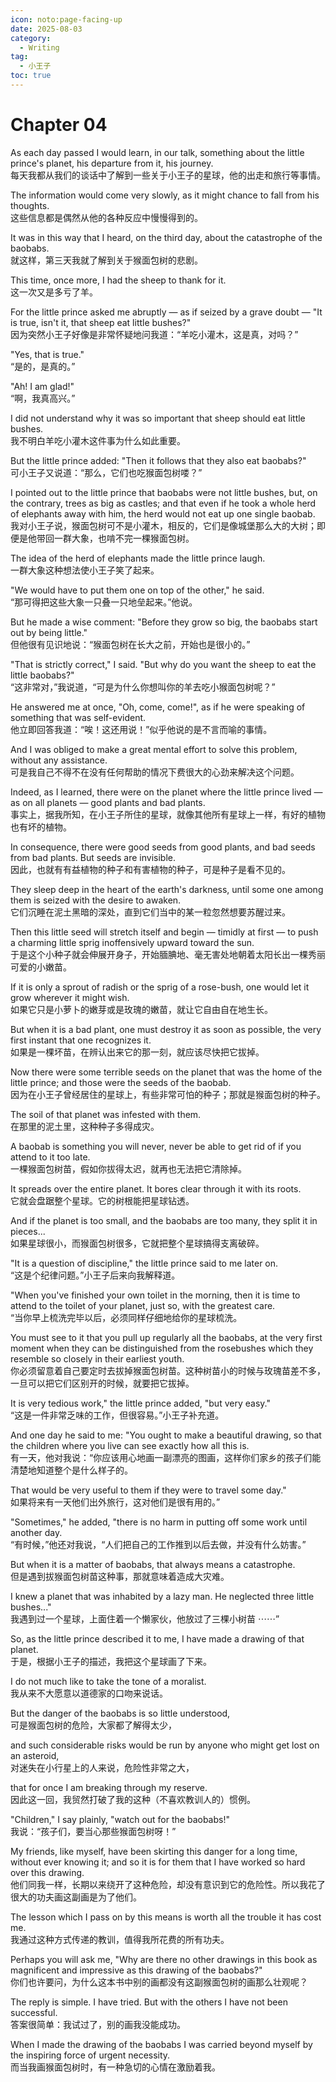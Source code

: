 ```yaml
---
icon: noto:page-facing-up
date: 2025-08-03
category:
  - Writing
tag:
  - 小王子
toc: true
---
```


# Chapter 04

As each day passed I would learn, in our talk, something about the little prince's planet, his departure from it, his journey.  
每天我都从我们的谈话中了解到一些关于小王子的星球，他的出走和旅行等事情。

The information would come very slowly, as it might chance to fall from his thoughts.  
这些信息都是偶然从他的各种反应中慢慢得到的。

It was in this way that I heard, on the third day, about the catastrophe of the baobabs.  
就这样，第三天我就了解到关于猴面包树的悲剧。

This time, once more, I had the sheep to thank for it.  
这一次又是多亏了羊。

For the little prince asked me abruptly — as if seized by a grave doubt — "It is true, isn't it, that sheep eat little bushes?"  
因为突然小王子好像是非常怀疑地问我道：“羊吃小灌木，这是真，对吗？”

"Yes, that is true."  
“是的，是真的。”

"Ah! I am glad!"  
“啊，我真高兴。”

I did not understand why it was so important that sheep should eat little bushes.  
我不明白羊吃小灌木这件事为什么如此重要。

But the little prince added: "Then it follows that they also eat baobabs?"  
可小王子又说道：“那么，它们也吃猴面包树喽？”

I pointed out to the little prince that baobabs were not little bushes, but, on the contrary, trees as big as castles; and that even if he took a whole herd of elephants away with him, the herd would not eat up one single baobab.  
我对小王子说，猴面包树可不是小灌木，相反的，它们是像城堡那么大的大树；即便是他带回一群大象，也啃不完一棵猴面包树。

The idea of the herd of elephants made the little prince laugh.  
一群大象这种想法使小王子笑了起来。

"We would have to put them one on top of the other," he said.  
“那可得把这些大象一只叠一只地垒起来。”他说。

But he made a wise comment: "Before they grow so big, the baobabs start out by being little."  
但他很有见识地说：“猴面包树在长大之前，开始也是很小的。”

"That is strictly correct," I said. "But why do you want the sheep to eat the little baobabs?"  
“这非常对，”我说道，“可是为什么你想叫你的羊去吃小猴面包树呢？”

He answered me at once, "Oh, come, come!", as if he were speaking of something that was self-evident.  
他立即回答我道：“唉！这还用说！”似乎他说的是不言而喻的事情。

And I was obliged to make a great mental effort to solve this problem, without any assistance.  
可是我自己不得不在没有任何帮助的情况下费很大的心劲来解决这个问题。

Indeed, as I learned, there were on the planet where the little prince lived — as on all planets — good plants and bad plants.  
事实上，据我所知，在小王子所住的星球，就像其他所有星球上一样，有好的植物也有坏的植物。

In consequence, there were good seeds from good plants, and bad seeds from bad plants. But seeds are invisible.  
因此，也就有有益植物的种子和有害植物的种子，可是种子是看不见的。

They sleep deep in the heart of the earth's darkness, until some one among them is seized with the desire to awaken.  
它们沉睡在泥土黑暗的深处，直到它们当中的某一粒忽然想要苏醒过来。

Then this little seed will stretch itself and begin — timidly at first — to push a charming little sprig inoffensively upward toward the sun.  
于是这个小种子就会伸展开身子，开始腼腆地、毫无害处地朝着太阳长出一棵秀丽可爱的小嫩苗。

If it is only a sprout of radish or the sprig of a rose-bush, one would let it grow wherever it might wish.  
如果它只是小萝卜的嫩芽或是玫瑰的嫩苗，就让它自由自在地生长。

But when it is a bad plant, one must destroy it as soon as possible, the very first instant that one recognizes it.  
如果是一棵坏苗，在辨认出来它的那一刻，就应该尽快把它拔掉。

Now there were some terrible seeds on the planet that was the home of the little prince; and those were the seeds of the baobab.  
因为在小王子曾经居住的星球上，有些非常可怕的种子；那就是猴面包树的种子。

The soil of that planet was infested with them.  
在那里的泥土里，这种种子多得成灾。

A baobab is something you will never, never be able to get rid of if you attend to it too late.  
一棵猴面包树苗，假如你拔得太迟，就再也无法把它清除掉。

It spreads over the entire planet. It bores clear through it with its roots.  
它就会盘踞整个星球。它的树根能把星球钻透。

And if the planet is too small, and the baobabs are too many, they split it in pieces...  
如果星球很小，而猴面包树很多，它就把整个星球搞得支离破碎。

"It is a question of discipline," the little prince said to me later on.  
“这是个纪律问题。”小王子后来向我解释道。

"When you've finished your own toilet in the morning, then it is time to attend to the toilet of your planet, just so, with the greatest care.  
“当你早上梳洗完毕以后，必须同样仔细地给你的星球梳洗。

You must see to it that you pull up regularly all the baobabs, at the very first moment when they can be distinguished from the rosebushes which they resemble so closely in their earliest youth.  
你必须留意着自己要定时去拔掉猴面包树苗。这种树苗小的时候与玫瑰苗差不多，一旦可以把它们区别开的时候，就要把它拔掉。

It is very tedious work," the little prince added, "but very easy."  
“这是一件非常乏味的工作，但很容易。”小王子补充道。

And one day he said to me: "You ought to make a beautiful drawing, so that the children where you live can see exactly how all this is.  
有一天，他对我说：“你应该用心地画一副漂亮的图画，这样你们家乡的孩子们能清楚地知道整个是什么样子的。

That would be very useful to them if they were to travel some day."  
如果将来有一天他们出外旅行，这对他们是很有用的。”

"Sometimes," he added, "there is no harm in putting off some work until another day.  
“有时候，”他还对我说，“人们把自己的工作推到以后去做，并没有什么妨害。”

But when it is a matter of baobabs, that always means a catastrophe.  
但是遇到拔猴面包树苗这种事，那就意味着造成大灾难。

I knew a planet that was inhabited by a lazy man. He neglected three little bushes..."  
我遇到过一个星球，上面住着一个懒家伙，他放过了三棵小树苗 ⋯⋯”

So, as the little prince described it to me, I have made a drawing of that planet.  
于是，根据小王子的描述，我把这个星球画了下来。

I do not much like to take the tone of a moralist.  
我从来不大愿意以道德家的口吻来说话。

But the danger of the baobabs is so little understood,  
可是猴面包树的危险，大家都了解得太少，

and such considerable risks would be run by anyone who might get lost on an asteroid,  
对迷失在小行星上的人来说，危险性非常之大，

that for once I am breaking through my reserve.  
因此这一回，我贸然打破了我的这种（不喜欢教训人的）惯例。

"Children," I say plainly, "watch out for the baobabs!"  
我说：“孩子们，要当心那些猴面包树呀！”

My friends, like myself, have been skirting this danger for a long time, without ever knowing it; and so it is for them that I have worked so hard over this drawing.  
他们同我一样，长期以来绕开了这种危险，却没有意识到它的危险性。所以我花了很大的功夫画这副画是为了他们。

The lesson which I pass on by this means is worth all the trouble it has cost me.  
我通过这种方式传递的教训，值得我所花费的所有功夫。

Perhaps you will ask me, "Why are there no other drawings in this book as magnificent and impressive as this drawing of the baobabs?"  
你们也许要问，为什么这本书中别的画都没有这副猴面包树的画那么壮观呢？

The reply is simple. I have tried. But with the others I have not been successful.  
答案很简单：我试过了，别的画我没能成功。

When I made the drawing of the baobabs I was carried beyond myself by the inspiring force of urgent necessity.  
而当我画猴面包树时，有一种急切的心情在激励着我。
